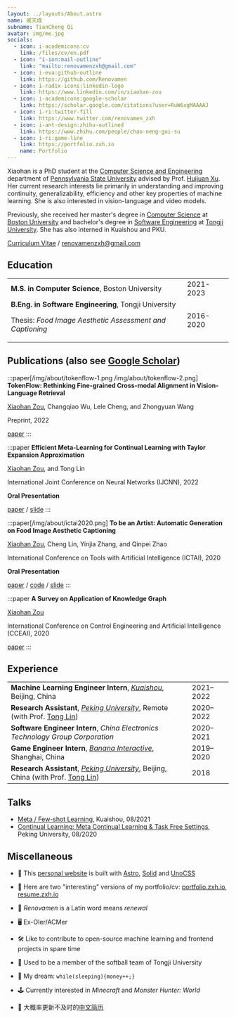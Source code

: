 ```yaml
---
layout: ../layouts/About.astro
name: 戚天成
subname: TianCheng Qi
avatar: img/me.jpg
socials:
  - icon: i-academicons:cv
    link: /files/cv/en.pdf
  - icon: "i-ion:mail-outline"
    link: "mailto:renovamenzxh@gmail.com"
  - icon: i-eva:github-outline
    link: https://github.com/Renovamen
  - icon: i-radix-icons:linkedin-logo
    link: https://www.linkedin.com/in/xiaohan-zou
  - icon: i-academicons:google-scholar
    link: https://scholar.google.com/citations?user=RuW6xgMAAAAJ
  - icon: i-ri:twitter-fill
    link: https://www.twitter.com/renovamen_zxh
  - icon: i-ant-design:zhihu-outlined
    link: https://www.zhihu.com/people/chao-neng-gui-su
  - icon: i-ri:game-line
    link: https://portfolio.zxh.io
    name: Portfolio
---
```


Xiaohan is a PhD student at the [Computer Science and Engineering](https://www.eecs.psu.edu/) department of [Pennsylvania State University](https://www.psu.edu/) advised by Prof. [Huijuan Xu](https://visionlanguagelab.github.io/). Her current research interests lie primarily in understanding and improving continuity, generalizability, efficiency and other key properties of machine learning. She is also interested in vision-language and video models. 

Previously, she received her master's degree in [Computer Science](https://www.bu.edu/cs/) at [Boston University](https://www.bu.edu/) and bachelor's degree in [Software Engineering](http://sse.tongji.edu.cn/) at [Tongji University](https://www.tongji.edu.cn/). She has also interned in Kuaishou and PKU.

[Curriculum Vitae](/files/cv/en.pdf) / renovamenzxh@gmail.com


## Education

|                                                                                                                       |           |
| --------------------------------------------------------------------------------------------------------------------- | --------- |
| **M.S. in Computer Science**, Boston University                                                                       | 2021-2023 |
| **B.Eng. in Software Engineering**, Tongji University <p>Thesis: _Food Image Aesthetic Assessment and Captioning_</p> | 2016-2020 |


## Publications <span text-base>(also see <a href="https://scholar.google.com/citations?user=RuW6xgMAAAAJ" target="_blank" rel="noopener noreferrer">Google Scholar</a>)</span>

:::paper[/img/about/tokenflow-1.png /img/about/tokenflow-2.png]
**TokenFlow: Rethinking Fine-grained Cross-modal Alignment in Vision-Language Retrieval**

<u>Xiaohan Zou</u>, Changqiao Wu, Lele Cheng, and Zhongyuan Wang

Preprint, 2022

[paper](/files/papers/ijcnn2022/交换代数续-戚天成-2023.pdf)
:::

:::paper
**Efficient Meta-Learning for Continual Learning with Taylor Expansion Approximation**

<u>Xiaohan Zou</u>, and Tong Lin

International Joint Conference on Neural Networks (IJCNN), 2022

**Oral Presentation**

[paper](https://arxiv.org/abs/2210.00713) / [slide](/files/papers/ijcnn2022/slide.pdf)
:::

:::paper[/img/about/ictai2020.png]
**To be an Artist: Automatic Generation on Food Image Aesthetic Captioning**

<u>Xiaohan Zou</u>, Cheng Lin, Yinjia Zhang, and Qinpei Zhao

International Conference on Tools with Artificial Intelligence (ICTAI), 2020

**Oral Presentation**

[paper](https://ieeexplore.ieee.org/document/9288208) / [code](https://github.com/Renovamen/Food-IAC) / [slide](/files/papers/ictai2020/slide.pdf)
:::

:::paper
**A Survey on Application of Knowledge Graph**

<u>Xiaohan Zou</u>

International Conference on Control Engineering and Artificial Intelligence (CCEAI), 2020

[paper](https://iopscience.iop.org/article/10.1088/1742-6596/1487/1/012016/pdf)
:::


## Experience

|                                                                                                                                                             |           |
| ----------------------------------------------------------------------------------------------------------------------------------------------------------- | --------- |
| **Machine Learning Engineer Intern**, _[Kuaishou](https://www.kuaishou.com/en)_, Beijing, China                                                             | 2021–2022 |
| **Research Assistant**, _[Peking University](https://english.pku.edu.cn/)_, Remote (with Prof. [Tong Lin](http://www.cis.pku.edu.cn/jzyg/szdw/lt.htm)) | 2020–2022 |
| **Software Engineer Intern**, _China Electronics Technology Group Corporation_                                                                              | 2020–2021 |
| **Game Engineer Intern**, _[Banana Interactive](https://banana.games/)_, Shanghai, China                                                                    | 2019–2020 |
| **Research Assistant**, _[Peking University](https://english.pku.edu.cn/)_, Beijing, China (with Prof. [Tong Lin](http://www.cis.pku.edu.cn/jzyg/szdw/lt.htm)) | 2018      |


## Talks

- [Meta / Few-shot Learning](/files/talks/2021-08-meta-learning.pdf), Kuaishou, 08/2021
- [Continual Learning: Meta Continual Learning & Task Free Settings](/files/talks/2020-08-continual-learning.pdf), Peking University, 08/2020


## Miscellaneous

- 🚀 This [personal website](https://github.com/Renovamen/renovamen.github.io) is built with [Astro](https://astro.build/), [Solid](https://www.solidjs.com/) and [UnoCSS](https://github.com/antfu/unocss)

- 🧐 Here are two "interesting" versions of my portfolio/cv: [portfolio.zxh.io](https://portfolio.zxh.io/), [resume.zxh.io](https://resume.zxh.io/)

- 🎃 _Renovamen_ is a Latin word means _renewal_

- 🖥 Ex-OIer/ACMer

- 🛠 Like to contribute to open-source machine learning and frontend projects in spare time

- 🥎 Used to be a member of the softball team of Tongji University

- 🌭 My dream: `while(sleeping){money++;}`

- 🕹️ Currently interested in *Minecraft* and *Monster Hunter: World*

- 📜 大概率更新不及时的[中文简历](/files/cv/cn.pdf)
